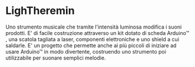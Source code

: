 # LighTheremin
Uno strumento musicale che tramite l'intensità luminosa modifica i suoni prodotti. E' di facile costruzione attraverso un kit dotato di scheda Arduino™ , una scatola tagliata a laser,  componenti elettroniche e uno shield a cui saldarle.  E' un progetto che permette anche ai più piccoli di iniziare ad usare Arduino™ in modo divertente, costruendo uno strumento poi utilizzabile per suonare semplici melodie.
